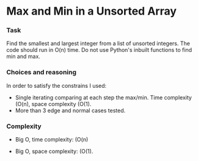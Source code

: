 Max and Min in a Unsorted Array
================

### Task

Find the smallest and largest integer from a list of unsorted integers. The code should run in O(n) time. Do not use Python's inbuilt functions to find min and max.


### Choices and reasoning

In order to satisfy the constrains I used:

- Single iterating comparing at each step the max/min. Time complexity \(O(n\), space
complexity \(O(1\).
- More than 3 edge and normal cases tested.

### Complexity

- Big O, time complexity: \(O(n\)

- Big O, space complexity: \(O(1\).
